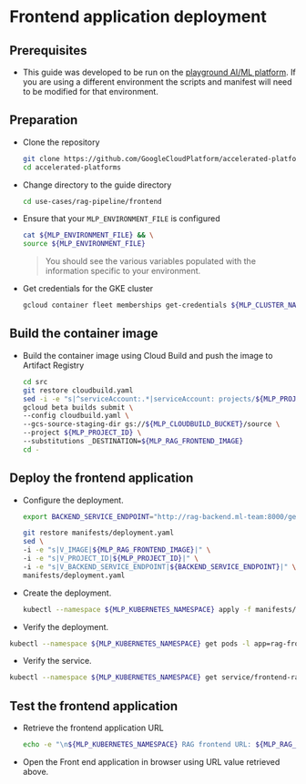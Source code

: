 # Frontend application deployment

## Prerequisites

- This guide was developed to be run on the [playground AI/ML platform](/platforms/gke-aiml/playground/README.md). If you are using a different environment the scripts and manifest will need to be modified for that environment.

## Preparation

- Clone the repository

  ```sh
  git clone https://github.com/GoogleCloudPlatform/accelerated-platforms && \
  cd accelerated-platforms
  ```

- Change directory to the guide directory

  ```sh
  cd use-cases/rag-pipeline/frontend
  ```

- Ensure that your `MLP_ENVIRONMENT_FILE` is configured

  ```sh
  cat ${MLP_ENVIRONMENT_FILE} && \
  source ${MLP_ENVIRONMENT_FILE}
  ```

  > You should see the various variables populated with the information specific to your environment.

- Get credentials for the GKE cluster

  ```sh
  gcloud container fleet memberships get-credentials ${MLP_CLUSTER_NAME} --project ${MLP_PROJECT_ID}
  ```

## Build the container image

- Build the container image using Cloud Build and push the image to Artifact Registry

  ```sh
  cd src
  git restore cloudbuild.yaml
  sed -i -e "s|^serviceAccount:.*|serviceAccount: projects/${MLP_PROJECT_ID}/serviceAccounts/${MLP_BUILD_GSA}|" cloudbuild.yaml
  gcloud beta builds submit \
  --config cloudbuild.yaml \
  --gcs-source-staging-dir gs://${MLP_CLOUDBUILD_BUCKET}/source \
  --project ${MLP_PROJECT_ID} \
  --substitutions _DESTINATION=${MLP_RAG_FRONTEND_IMAGE}
  cd -
  ```

## Deploy the frontend application

- Configure the deployment.

  ```sh
  export BACKEND_SERVICE_ENDPOINT="http://rag-backend.ml-team:8000/generate_product_recommendations/"
  ```

  ```sh
  git restore manifests/deployment.yaml
  sed \
  -i -e "s|V_IMAGE|${MLP_RAG_FRONTEND_IMAGE}|" \
  -i -e "s|V_PROJECT_ID|${MLP_PROJECT_ID}|" \
  -i -e "s|V_BACKEND_SERVICE_ENDPOINT|${BACKEND_SERVICE_ENDPOINT}|" \
  manifests/deployment.yaml
  ```

- Create the deployment.

  ```sh
  kubectl --namespace ${MLP_KUBERNETES_NAMESPACE} apply -f manifests/deployment.yaml
  ```

- Verify the deployment.

```sh
kubectl --namespace ${MLP_KUBERNETES_NAMESPACE} get pods -l app=rag-frontend
```

- Verify the service.

```sh
kubectl --namespace ${MLP_KUBERNETES_NAMESPACE} get service/frontend-rag-svc
```

## Test the frontend application

- Retrieve the frontend application URL

  ```sh
  echo -e "\n${MLP_KUBERNETES_NAMESPACE} RAG frontend URL: ${MLP_RAG_FRONTEND_NAMESPACE_ENDPOINT}\n"
  ```

- Open the Front end application in browser using URL value retrieved above.
